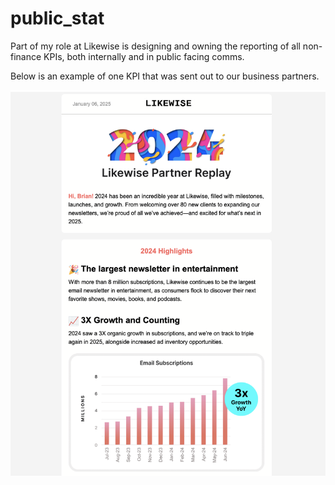 # public_stat

Part of my role at Likewise is designing and owning the reporting of all non-finance KPIs, both internally and in public facing comms. 

Below is an example of one KPI that was sent out to our business partners.

![My Image](likwise_partner_replay.png)
